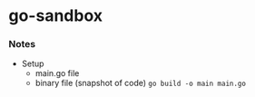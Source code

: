 # go-sandbox

### Notes
- Setup
    - main.go file
    - binary file (snapshot of code)  `go build -o main main.go`
